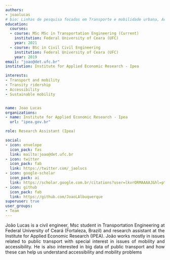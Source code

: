 ```yaml
---
authors:
- joaolucas
# bio: Linhas de pesquisa focadas em Transporte e mobilidade urbana, Acessibilidade, Equidade e Cidades.
education:
  courses:
  - course: MSc MSc in Transportation Engineering (Current)
    institution: Federal University of Ceara (UFC)
    year: 2021
  - course: BSc in Civil Civil Engineering
    institution: Federal University of Ceara (UFC)
    year: 2019
email: "joao@det.ufc.br"
institution: Institute for Applied Economic Research - Ipea

interests:
- Transport and mobility
- Transity ridership
- Accessibility
- Sustainable mobility


name: Joao Lucas
organizations:
- name: Institute for Applied Economic Research - Ipea
  url: "ipea.gov.br"

role: Research Assistant (Ipea)

social:
- icon: envelope
  icon_pack: fas
  link: mailto:joao@det.ufc.br
- icon: twitter
  icon_pack: fab
  link: https://twitter.com/_jaolucs
- icon: google-scholar
  icon_pack: ai
  link: https://scholar.google.com.br/citations?user=lkvrORMAAAAJ&hl=pt-BR
- icon: github
  icon_pack: fab
  link: https://github.com/JoaoLAlbuquerque
superuser: true
user_groups:
- Team
---
```


<p align="justify">
João Lucas is a civil engineer, Msc student in Transportation Engineering at Federal University of Ceará (Fortaleza, Brazil) and research assistant at the Institute for Applied Economic Research (IPEA). João works mostly in issues related to public transport with special interest in issues of mobility and accessibility. He is also interested in big data of public transport and how these can help us understand accessibility and mobility problems 
</p>
